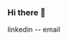 ### Hi there 👋

<!--
**serdalaydin6116/serdalaydin6116** is a ✨ _special_ ✨ repository because its `README.md` (this file) appears on your GitHub profile.


📩 Connect with me:
linkedin -- email


📑 I'm currently doing front and backend development (Java Script | React | Node.js | Django)
👨🏼‍🤝‍👨🏻 I want to collaborate on open source projects
🥅 Goals: Develop application projects useful to humanity and to participate in these projects in the world.
⚡ Fun fact: i like to play amateur football, biking, hiking, fishing.
💬 You can ask me anything you want to know
⏲ What I am doing now:
    🚀 I'm improving myself right now 📃.
    👨🏼‍🤝‍👨🏻 I'm developing an app with my team,
    💻 I also work as a FreeLancer.
🔧 Languages and Tools :
Visual Studio CodeGitGitHubPythonHTML5JavascriptReactLinux




📫 How to reach me:
--> linkedin -- email
